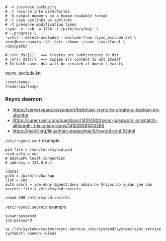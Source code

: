 ```shell
# -v increase verbosity
# -r recurse into directories
# -h output numbers in a human-readable format
# -l copy symlinks as symlinks
# -t preserve modification times
rsync -e 'ssh -p 1234 -i /path/to/a/key' \
# --progress \
-vrhlt --delete-excluded --exclude-from rsync_exclude.lst \
root@host.domain.tld :/etc :/home :/root :/usr/local \
/dst/path/

# /src dst[/]   ==> Creates src subdirectory in dst
# /src/ dst[/]  ==> Copies src content to dst itself
# In both cases dst will be created if doesn't exists
```
rsync_exclude.lst
```
/root/temp/
/home/npa/temp/
```
### Rsync daemon
* https://serverspace.io/support/help/use-rsync-to-create-a-backup-on-ubuntu/
* https://superuser.com/questions/1401490/rsync-password-mismatch-although-it-is-a-scp-copy/1410265#1410265
* https://man7.org/linux/man-pages/man5/rsyncd.conf.5.html

`/etc/rsyncd.conf` example:
```
pid file = /var/run/rsyncd.pid
read only = yes
# BackupPC local connection
# address = 127.0.0.1

[data]
path = /path/to/backup
list = yes
auth users = joe:deny @guest:deny admin:rw @rsync:ro susan joe sam
secrets file = /etc/rsyncd.secrets
```
```shell
chmod 600 /etc/rsyncd.secrets
```
`/etc/rsyncd.secrets` example
```
susan:password
joe:password
```

```shell
cp /lib/systemd/system/rsync.service /etc/systemd/system/rsync.service
systemctl daemon-reload
```
